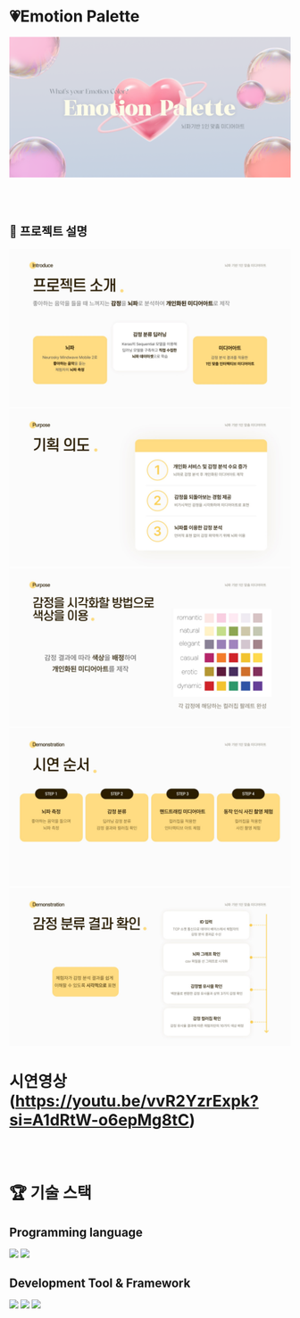 # 💗Emotion Palette
![image](project_image/title.png)


<br/>
<br/>

## 🎥 프로젝트 설명
![image](project_image/슬라이드4.JPG)
![image](project_image/슬라이드6.JPG)
![image](project_image/슬라이드8.JPG)
![image](project_image/슬라이드10.JPG)
![image](project_image/슬라이드18.JPG)

# 시연영상(https://youtu.be/vvR2YzrExpk?si=A1dRtW-o6epMg8tC)

<br/>
<br/>

# 🏆 기술 스택
## Programming language

<img src="https://img.shields.io/badge/Python-3776AB?style=for-the-badge&logo=python&logoColor=white"/> <img src="https://img.shields.io/badge/C#-F7DF1E?style=for-the-badge&logo=C#&logoColor=white"/>
<br/>

## Development Tool & Framework
<img src="https://img.shields.io/badge/unity-000000?style=for-the-badge&logo=Unity&logoColor=white"/> <img src="https://img.shields.io/badge/pycharm-000000?style=for-the-badge&logo=pycharm&logoColor=white"/> <img src="https://img.shields.io/badge/firebase-dd2c00?style=for-the-badge&logo=pycharm&logoColor=white"/>
<br/>





